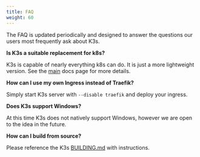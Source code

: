 ```yaml
---
title: FAQ
weight: 60
---
```


The FAQ is updated periodically and designed to answer the questions our users most frequently ask about K3s.

**Is K3s a suitable replacement for k8s?**

K3s is capable of nearly everything k8s can do. It is just a more lightweight version. See the [main]({{<baseurl>}}/k3s/latest/en/) docs page for more details.

**How can I use my own Ingress instead of Traefik?**

Simply start K3s server with `--disable traefik` and deploy your ingress.

**Does K3s support Windows?**

At this time K3s does not natively support Windows, however we are open to the idea in the future.

**How can I build from source?**

Please reference the K3s [BUILDING.md](https://github.com/rancher/k3s/blob/master/BUILDING.md) with instructions.
